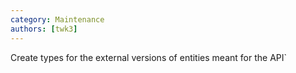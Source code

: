 ```yaml
---
category: Maintenance
authors: [twk3]
---
```


Create types for the external versions of entities meant for the API`
